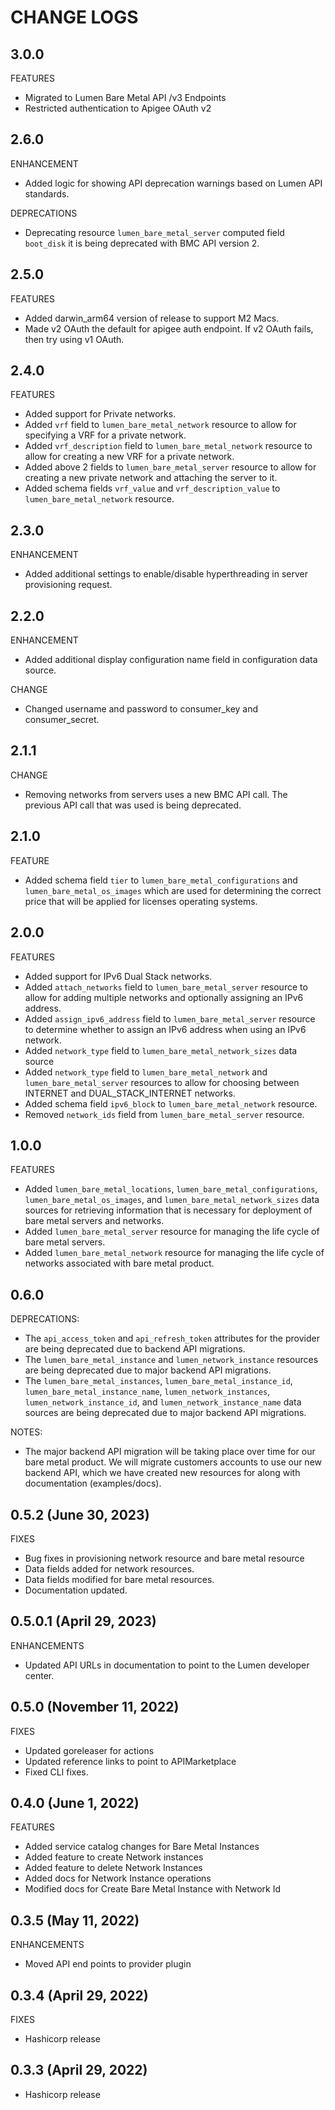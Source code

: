 # CHANGE LOGS

## 3.0.0
FEATURES
- Migrated to Lumen Bare Metal API /v3 Endpoints
- Restricted authentication to Apigee OAuth v2

## 2.6.0
ENHANCEMENT
- Added logic for showing API deprecation warnings based on Lumen API standards.

DEPRECATIONS
- Deprecating resource `lumen_bare_metal_server` computed field `boot_disk` it is being deprecated with BMC API version 2.

## 2.5.0
FEATURES
- Added darwin_arm64 version of release to support M2 Macs.
- Made v2 OAuth the default for apigee auth endpoint. If v2 OAuth fails, then try using v1 OAuth.

## 2.4.0
FEATURES
- Added support for Private networks.
- Added `vrf` field to `lumen_bare_metal_network` resource to allow for specifying a VRF for a private network.
- Added `vrf_description` field to `lumen_bare_metal_network` resource to allow for creating a new VRF for a private network.
- Added above 2 fields to `lumen_bare_metal_server` resource to allow for creating a new private network and attaching the server to it.
- Added schema fields `vrf_value` and `vrf_description_value` to `lumen_bare_metal_network` resource.

## 2.3.0
ENHANCEMENT
- Added additional settings to enable/disable hyperthreading in server provisioning request.

## 2.2.0
ENHANCEMENT
- Added additional display configuration name field in configuration data source.

CHANGE
- Changed username and password to consumer_key and consumer_secret.

## 2.1.1
CHANGE
- Removing networks from servers uses a new BMC API call. The previous API call that was used is being deprecated.

## 2.1.0
FEATURE
- Added schema field `tier` to `lumen_bare_metal_configurations` and `lumen_bare_metal_os_images` which are used
for determining the correct price that will be applied for licenses operating systems.

## 2.0.0
FEATURES
- Added support for IPv6 Dual Stack networks.
- Added `attach_networks` field to `lumen_bare_metal_server` resource to allow for adding multiple networks and optionally assigning an IPv6 address.
- Added `assign_ipv6_address` field to `lumen_bare_metal_server` resource to determine whether to assign an IPv6 address when using an IPv6 network.
- Added `network_type` field to `lumen_bare_metal_network_sizes` data source
- Added `network_type` field to `lumen_bare_metal_network` and `lumen_bare_metal_server` resources to allow for choosing between INTERNET and DUAL_STACK_INTERNET networks.
- Added schema field `ipv6_block` to `lumen_bare_metal_network` resource.
- Removed `network_ids` field from `lumen_bare_metal_server` resource.

## 1.0.0
FEATURES
- Added `lumen_bare_metal_locations`, `lumen_bare_metal_configurations`, `lumen_bare_metal_os_images`, and 
`lumen_bare_metal_network_sizes` data sources for retrieving information that is necessary for deployment of bare metal
servers and networks.
- Added `lumen_bare_metal_server` resource for managing the life cycle of bare metal servers.
- Added `lumen_bare_metal_network` resource for managing the life cycle of networks associated with bare metal product.

## 0.6.0
DEPRECATIONS:
- The `api_access_token` and `api_refresh_token` attributes for the provider are being deprecated due to backend API migrations.
- The `lumen_bare_metal_instance` and `lumen_network_instance` resources are being deprecated due to major backend API migrations.
- The `lumen_bare_metal_instances`, `lumen_bare_metal_instance_id`, `lumen_bare_metal_instance_name`, `lumen_network_instances`,  
`lumen_network_instance_id`, and `lumen_network_instance_name` data sources are being deprecated due to major backend API migrations.

NOTES:
- The major backend API migration will be taking place over time for our bare metal product.  We will migrate customers 
accounts to use our new backend API, which we have created new resources for along with documentation (examples/docs).

## 0.5.2 (June 30, 2023)
FIXES
- Bug fixes in provisioning network resource and bare metal resource
- Data fields added for network resources.
- Data fields modified for bare metal resources.
- Documentation updated.

## 0.5.0.1 (April 29, 2023)
ENHANCEMENTS
- Updated API URLs in documentation to point to the Lumen developer center.

## 0.5.0 (November 11, 2022)
FIXES
- Updated goreleaser for actions
- Updated reference links to point to APIMarketplace
- Fixed CLI fixes.

## 0.4.0 (June 1, 2022)
FEATURES
- Added service catalog changes for Bare Metal Instances
- Added feature to create Network instances
- Added feature to delete Network Instances
- Added docs for Network Instance operations
- Modified docs for Create Bare Metal Instance with Network Id
 
## 0.3.5 (May 11, 2022)
ENHANCEMENTS
- Moved API end points to provider plugin

## 0.3.4 (April 29, 2022)
FIXES
- Hashicorp release

## 0.3.3 (April 29, 2022)
- Hashicorp release


